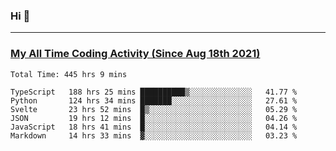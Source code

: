 ### Hi 🙂

---

### <a href="https://wakatime.com/@Eroxl">My All Time Coding Activity (Since Aug 18th 2021)</a>
<!--START_SECTION:waka-->

```text
Total Time: 445 hrs 9 mins

TypeScript   188 hrs 25 mins ██████████▒░░░░░░░░░░░░░░   41.77 %
Python       124 hrs 34 mins ███████░░░░░░░░░░░░░░░░░░   27.61 %
Svelte       23 hrs 52 mins  █▒░░░░░░░░░░░░░░░░░░░░░░░   05.29 %
JSON         19 hrs 12 mins  █░░░░░░░░░░░░░░░░░░░░░░░░   04.26 %
JavaScript   18 hrs 41 mins  █░░░░░░░░░░░░░░░░░░░░░░░░   04.14 %
Markdown     14 hrs 33 mins  ▓░░░░░░░░░░░░░░░░░░░░░░░░   03.23 %
```

<!--END_SECTION:waka-->
